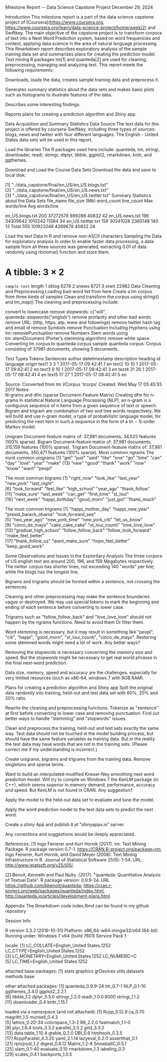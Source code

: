 Milestone Report -- Data Science Capstone Project
December 29, 2024

Introduction
This milestone report is a part of the data science capstone project of [Coursera](https://www.coursera.org, https://www.coursera.org/learn/data-science-project/home/week/2) and Swiftkey. The main objective of the capstone project is to transform corpora of text into a Next Word Prediction system, based on word frequencies and context, applying data science in the area of natural language processing. This Rmarkdown report describes exploratory analysis of the sample training data set and summarizes plans for creating the prediction model. Text mining R packages tm[1] and quanteda[2] are used for cleaning, preprocessing, managing and analyzing text. This report meets the following requirements:

Downloads, loads the data, creates sample training data and preprocess it.

Generates summary statistics about the data sets and makes basic plots such as histograms to illustrate features of the data.

Describes some interesting findings.

Reports plans for creating a prediction algorithm and Shiny app.

Data Acquisition and Summary Statistics
Data Source
The text data for this project is offered by coursera-Swiftkey, including three types of sources: blogs, news and twitter with four different languages. The English - United States data sets will be used in this report.

Load the libraries
The R packages used here include: quanteda, tm, stringi, downloader, readr, stringr, dtplyr, tibble, ggplot2, rmarkdown, knitr, and ggthemes.

Download and Load the Course Data Sets
Download the data and save to local disk:

[1] "../data_capstone/final/en_US/en_US.blogs.txt"  
[2] "../data_capstone/final/en_US/en_US.news.txt"   
[3] "../data_capstone/final/en_US/en_US.twitter.txt"
Summary Statistics about the Data Sets
file_name file_size (Mb) word_count line_count Max words/line Avg words/line

en_US.blogs.txt 200 37272578 899288 40832 42 en_US.news.txt 196 34309642 1010242 11384 34 en_US.twitter.txt 159 30341028 2360148 140 13 Total 555 101923248 4269678 40832 24

Load the text Data in R and remove non-ASCII characters
Sampling the Data for exploratory analysis
In order to enable faster data processing, a data sample from all three sources was generated, extracting 0.01 of data randomly using rbinoma() function and store them.

# A tibble: 3 × 2
  `sample text` length
          <chr>  <int>
1         sblog   6278
2         snews   8721
3         stwit  22982
Data Cleaning and Preprocessing
Loading bad-word list from here
Create a tm corpus from three kinds of samples
Clean and transform the corpus using stringi() and tm_map()
The cleaning and preprocessing include:

convert to lowercase
remove stopwords: c("will", quanteda::stopwords("english")
remove profanity and other bad words
remove URL: (http, https, atp, www and followings)
remove twitter hash tag and email id
remove Symbols
remove Punctuation including Hyphens using tm::removePunctuation
remove Numbers
Stem words using tm::stemDocument (Porter’s stemming algorithm)
remove white space
Converting tm corpus to quanteda corpus
sample quanteda corpus: 
Corpus consisting of 37981 documents, showing 5 documents.

  Text Types Tokens Sentences author       datetimestamp description heading id language origin
 text1     3      3         1   <NA> 2017-05-17 09:42:41        <NA>    <NA>  1       en   <NA>
 text2    10     10         1   <NA> 2017-05-17 09:42:41        <NA>    <NA>  2       en   <NA>
 text3     9     10         1   <NA> 2017-05-17 09:42:41        <NA>    <NA>  3       en   <NA>
 text4    21     26         1   <NA> 2017-05-17 09:42:41        <NA>    <NA>  4       en   <NA>
 text5    17     27         1   <NA> 2017-05-17 09:42:41        <NA>    <NA>  5       en   <NA>

Source:  Converted from tm VCorpus 'tcorps'
Created: Wed May 17 05:45:55 2017
Notes:   
N-grams and dfm (sparse Document-Feature Matrix)
Creating dfm for n-grams
In statistical Natural Language Processing (NLP), an n-gram is a contiguous sequence of n items from a given sequence of text or speech. Bigram and trigram are combination of two and tree words respectively. We will build and use n-gram model, a type of probabilistic language model, for predicting the next item in such a sequence in the form of a (n − 1)–order Markov model.

Unigram
Document-feature matrix of: 37,981 documents, 34,525 features (100% sparse).
Bigram
Document-feature matrix of: 37,981 documents, 315,159 features (100% sparse).
Trigram
Document-feature matrix of: 37,981 documents, 350,471 features (100% sparse).
Most common ngrams
The most common unigrams
 [1] "get"   "just"  "said"  "like"  "one"   "go"    "time"  "can"   "day"   "love"  "year"  "make" 
[13] "new"   "good"  "thank" "work"  "now"   "know"  "want"  "peopl"

The most common bigrams
 [1] "right_now"      "look_like"      "last_year"      "new_york"       "last_night"    
 [6] "look_forward"   "feel_like"      "high_school"    "year_ago"       "thank_follow"  
[11] "make_sure"      "last_week"      "can_get"        "first_time"     "st_loui"       
[16] "next_week"      "happi_birthday" "good_morn"      "just_got"       "thank_much"    

The most common trigrams
 [1] "happi_mother_day"    "happi_new_year"      "presid_barack_obama" "look_forward_see"   
 [5] "two_year_ago"        "new_york_time"       "new_york_citi"       "let_us_know"        
 [9] "cinco_de_mayo"       "cake_cake_cake"      "st_loui_counti"      "love_love_love"     
[13] "graduat_high_school" "follow_follow_back"  "follow_look_forward" "make_feel_better"   
[17] "thank_follow_us"     "want_make_sure"      "hope_feel_better"    "keep_good_work"     

Some Observations and Issues in the Exploritary Analysis
The three corpora of US english text are around 200, 196, and 159 Megabytes respectively. The twitter corpus has shorter lines, not exceeding 140 "words" per line; while the blogs has the longest line.

Bigrams and trigrams should be formed within a sentence, not crossing the sentences.

Cleaning and other preprocessing may make the sentence boundaries vague or destroyed. We may use special tokens to mark the beginning and ending of each sentence before converting to lower case.

Trigrams such as "follow_follow_back" and "love_love_love" should not happen by the ngrams functions. Need to avoid them Or filter them.

Word stemming is necessary, but it may result in something like "peopl", "citi", "happi", "good_morn", "st_loui_counti", "cinco_de_mayo". Restoring some stemmed words might need a lot of work. Any better ways?

Removing the stopwords is necessary concerning the memory size and speed. But the stopwords might be necessary to get real world phrases in the final next-word prediction.

Data size, memory, speed and accuracy are the challenges, especially for very limited resources (such as x86-64, windows 7 with 8GB RAM).

Plans for creating a prediction algorithm and Shiny app
Split the original data randomly into training, held-out and test data set with 60%, 20% and 20% ratio.

Rewrite the cleaning and preprocessing functions. Tokenize as "sentence" at first before converting to lower case and removing punctuation. Find out better ways to handle "stemming" and "stopwords" issues.

Clean and preprocess the training, held-out and test sets exactly the same way. Test data should not be touched in the model building process, but should have the same feature variables as training data. But in the reality the test data may have words that are not in the training sets. (Please correct me if my understanding is incorrect.)

Create unigrams, bigrams and trigrams from the training data. Remove singletons and sparse terms.

Want to build an interpolated modified Kneser-Ney smoothing next word prediction model. Will try to compile on Windows 7 the KenLM package (in C++), which seems superior in memory demand, performance, accuracy and speed. But KenLM is not found in CRAN. Any suggestion?

Apply the model to the held-out data set to evaluate and tune the model.

Apply the word prediction model to the test data sets to predict the next word.

Create a shiny App and publish it at "shinyapps.io" server.

Any corrections and suggestions would be deeply appreciated.

References:
[1] Ingo Feinerer and Kurt Hornik (2017). tm: Text Mining Package. R package version 0.7-1. https://CRAN.R-project.org/package=tm; Ingo Feinerer, Kurt Hornik, and David Meyer (2008). Text Mining Infrastructure in R. Journal of Statistical Software 25(5): 1-54. URL: http://www.jstatsoft.org/v25/i05/.

[2] Benoit, Kenneth and Paul Nulty. (2017). "quanteda: Quantitative Analysis of Textual Data". R package version: 0.9.9-24. URL https://github.com/kbenoit/quanteda; https://cran.r-project.org/web/packages/quanteda/index.html; http://quanteda.io/articles/development-plans.html

Appendix
The Rmarkdown code index.Rmd can be found in my github repository

Session Info

R version 3.3.2 (2016-10-31)
Platform: x86_64-w64-mingw32/x64 (64-bit)
Running under: Windows 7 x64 (build 7601) Service Pack 1

locale:
[1] LC_COLLATE=English_United States.1252  LC_CTYPE=English_United States.1252   
[3] LC_MONETARY=English_United States.1252 LC_NUMERIC=C                          
[5] LC_TIME=English_United States.1252    

attached base packages:
[1] stats     graphics  grDevices utils     datasets  methods   base     

other attached packages:
 [1] quanteda_0.9.9-24 tm_0.7-1          NLP_0.1-10        ggthemes_3.4.0    ggplot2_2.2.1    
 [6] tibble_1.2        dplyr_0.5.0       stringr_1.2.0     readr_1.0.0.9000  stringi_1.1.2    
[11] downloader_0.4    knitr_1.15.1     

loaded via a namespace (and not attached):
 [1] Rcpp_0.12.9         ca_0.70             magrittr_1.5        munsell_0.4.3      
 [5] lattice_0.20-34     colorspace_1.3-2    R6_2.2.0            fastmatch_1.1-0    
 [9] plyr_1.8.4          tools_3.3.2         parallel_3.3.2      grid_3.3.2         
[13] data.table_1.10.4   gtable_0.2.0        DBI_0.6             htmltools_0.3.5    
[17] RcppParallel_4.3.20 yaml_2.1.14         lazyeval_0.2.0      assertthat_0.1     
[21] rprojroot_1.2       digest_0.6.12       Matrix_1.2-8        SnowballC_0.5.1    
[25] slam_0.1-40         evaluate_0.10       rmarkdown_1.3       labeling_0.3       
[29] scales_0.4.1        backports_1.0.5    
